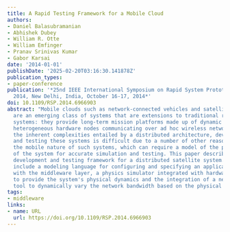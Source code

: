 ```yaml
---
title: A Rapid Testing Framework for a Mobile Cloud
authors:
- Daniel Balasubramanian
- Abhishek Dubey
- William R. Otte
- William Emfinger
- Pranav Srinivas Kumar
- Gabor Karsai
date: '2014-01-01'
publishDate: '2025-02-20T03:16:30.141878Z'
publication_types:
- paper-conference
publication: '*25nd IEEE International Symposium on Rapid System Prototyping, RSP
  2014, New Delhi, India, October 16-17, 2014*'
doi: 10.1109/RSP.2014.6966903
abstract: "Mobile clouds such as network-connected vehicles and satellite clusters
  are an emerging class of systems that are extensions to traditional real-time embedded
  systems: they provide long-term mission platforms made up of dynamic clusters of
  heterogeneous hardware nodes communicating over ad hoc wireless networks. Besides
  the inherent complexities entailed by a distributed architecture, developing software
  and testing these systems is difficult due to a number of other reasons, including
  the mobile nature of such systems, which can require a model of the physical dynamics
  of the system for accurate simulation and testing. This paper describes a rapid
  development and testing framework for a distributed satellite system. Our solutions
  include a modeling language for configuring and specifying an application's interaction
  with the middleware layer, a physics simulator integrated with hardware in the loop
  to provide the system's physical dynamics and the integration of a network traffic
  tool to dynamically vary the network bandwidth based on the physical dynamics."
tags:
- middleware
links:
- name: URL
  url: https://doi.org/10.1109/RSP.2014.6966903
---
```

